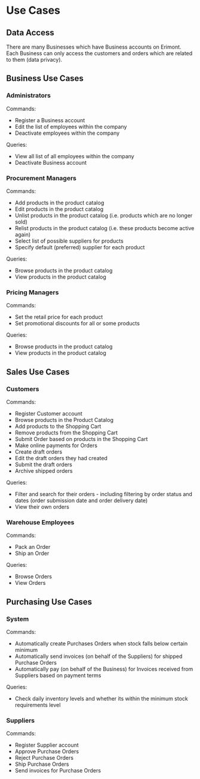 # Use Cases

## Data Access

There are many Businesses which have Business accounts on Erimont. Each Business can only access the customers and orders which are related to them \(data privacy\).

## Business Use Cases

### Administrators

Commands:

* Register a Business account
* Edit the list of employees within the company
* Deactivate employees within the company

Queries:

* View all list of all employees within the company
* Deactivate Business account

### Procurement Managers

Commands:

* Add products in the product catalog
* Edit products in the product catalog
* Unlist products in the product catalog \(i.e. products which are no longer sold\)
* Relist products in the product catalog \(i.e. these products become active again\)
* Select list of possible suppliers for products
* Specify default \(preferred\) supplier for each product

Queries:

* Browse products in the product catalog 
* View products in the product catalog

### Pricing Managers

Commands:

* Set the retail price for each product
* Set promotional discounts for all or some products

Queries:

* Browse products in the product catalog 
* View products in the product catalog

## Sales Use Cases

### Customers

Commands:

* Register Customer account
* Browse products in the Product Catalog
* Add products to the Shopping Cart
* Remove products from the Shopping Cart
* Submit Order based on products in the Shopping Cart
* Make online payments for Orders
* Create draft orders
* Edit the draft orders they had created
* Submit the draft orders
* Archive shipped orders

Queries:

* Filter and search for their orders - including filtering by order status and dates \(order submission date and order delivery date\)
* View their own orders

### Warehouse Employees

Commands:

* Pack an Order
* Ship an Order

Queries:

* Browse Orders
* View Orders

## Purchasing Use Cases

### System

Commands:

* Automatically create Purchases Orders when stock falls below certain minimum
* Automatically send invoices \(on behalf of the Suppliers\) for shipped Purchase Orders
* Automatically pay \(on behalf of the Business\) for Invoices received from Suppliers based on payment terms

Queries:

* Check daily inventory levels and whether its within the minimum stock requirements level

### Suppliers

Commands:

* Register Supplier account
* Approve Purchase Orders
* Reject Purchase Orders
* Ship Purchase Orders
* Send invoices for Purchase Orders



